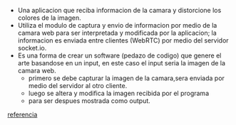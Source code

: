 - Una aplicacion que reciba informacion de la camara y distorcione los colores de la imagen.
- Utiliza el modulo de captura y envio de informacion por medio de la camara web para ser interpretada y modificada por la aplicacion; la informacion es enviada entre clientes (WebRTC) por medio del servidor socket.io.
- Es una forma de crear un software (pedazo de codigo) que genere el arte basandose en un input, en este caso el input seria la imagen de la camara web.
  - primero se debe capturar la imagen de la camara,sera enviada por medio del servidor al otro cliente.
  - luego se altera y modifica la imagen recibida por el programa
  - para ser despues mostrada como output.

[referencia](https://editor.p5js.org/AidanNelson/sketches/8EcgJpEUi)

```js

```
